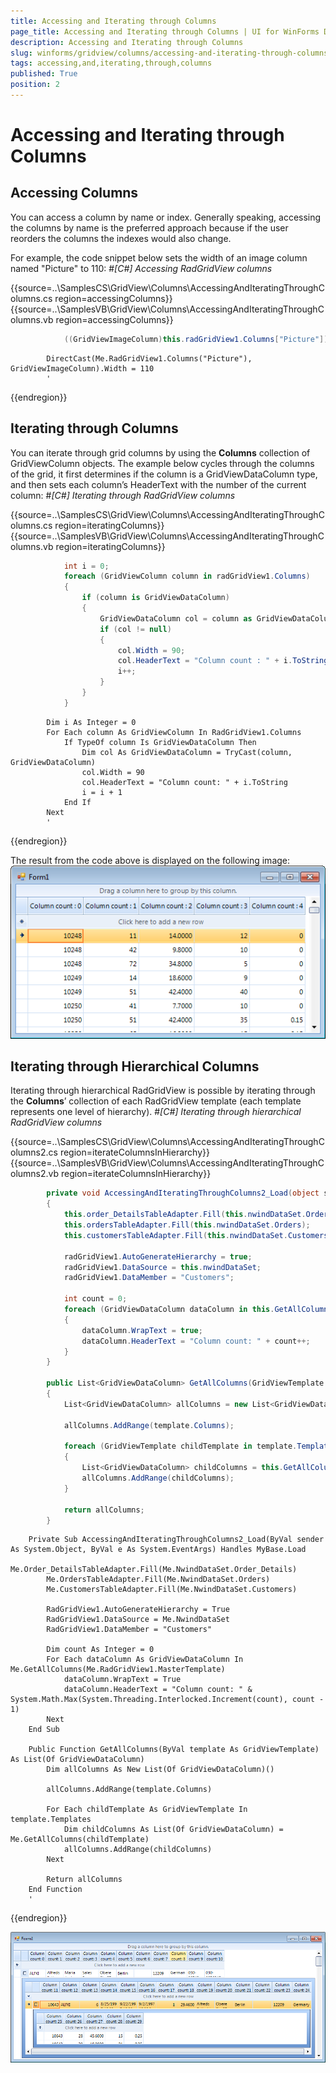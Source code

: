 ```yaml
---
title: Accessing and Iterating through Columns
page_title: Accessing and Iterating through Columns | UI for WinForms Documentation
description: Accessing and Iterating through Columns
slug: winforms/gridview/columns/accessing-and-iterating-through-columns
tags: accessing,and,iterating,through,columns
published: True
position: 2
---
```


# Accessing and Iterating through Columns



## Accessing Columns

You can access a column by name or index. Generally speaking, accessing the columns by name is the preferred approach because if the
      		user reorders the columns the indexes would also change.
      	

For example, the code snippet below sets the width of an image column named "Picture" to 110: #_[C#] Accessing RadGridView columns_

	



{{source=..\SamplesCS\GridView\Columns\AccessingAndIteratingThroughColumns.cs region=accessingColumns}} 
{{source=..\SamplesVB\GridView\Columns\AccessingAndIteratingThroughColumns.vb region=accessingColumns}} 

````C#
            ((GridViewImageColumn)this.radGridView1.Columns["Picture"]).Width = 110;
````
````VB.NET
        DirectCast(Me.RadGridView1.Columns("Picture"), GridViewImageColumn).Width = 110
        '
````

{{endregion}} 




## Iterating through Columns

You can iterate through grid columns by using the __Columns__ collection of GridViewColumn objects. The example below cycles
	  		through the columns of the grid, it first determines if the column is a GridViewDataColumn type, and then sets each column’s HeaderText with 
	  		the number of the current column:
	  	#_[C#] Iterating through RadGridView columns_

	



{{source=..\SamplesCS\GridView\Columns\AccessingAndIteratingThroughColumns.cs region=iteratingColumns}} 
{{source=..\SamplesVB\GridView\Columns\AccessingAndIteratingThroughColumns.vb region=iteratingColumns}} 

````C#
            int i = 0;
            foreach (GridViewColumn column in radGridView1.Columns)
            {
                if (column is GridViewDataColumn)
                {
                    GridViewDataColumn col = column as GridViewDataColumn;
                    if (col != null)
                    {
                        col.Width = 90;
                        col.HeaderText = "Column count : " + i.ToString();
                        i++;
                    }
                }
            }
````
````VB.NET
        Dim i As Integer = 0
        For Each column As GridViewColumn In RadGridView1.Columns
            If TypeOf column Is GridViewDataColumn Then
                Dim col As GridViewDataColumn = TryCast(column, GridViewDataColumn)
                col.Width = 90
                col.HeaderText = "Column count: " + i.ToString
                i = i + 1
            End If
        Next
        '
````

{{endregion}} 




The result from the code above is displayed on the following image:![gridview-columns-iterating-columns 001](images/gridview-columns-iterating-columns001.png)

## Iterating through Hierarchical Columns

Iterating through hierarchical RadGridView is possible by iterating through the __Columns__’ collection of each RadGridView 
	  		template (each template represents one level of hierarchy).
	  	#_[C#] Iterating through hierarchical RadGridView columns_

	



{{source=..\SamplesCS\GridView\Columns\AccessingAndIteratingThroughColumns2.cs region=iterateColumnsInHierarchy}} 
{{source=..\SamplesVB\GridView\Columns\AccessingAndIteratingThroughColumns2.vb region=iterateColumnsInHierarchy}} 

````C#
        private void AccessingAndIteratingThroughColumns2_Load(object sender, EventArgs e)
        {
            this.order_DetailsTableAdapter.Fill(this.nwindDataSet.Order_Details);
            this.ordersTableAdapter.Fill(this.nwindDataSet.Orders);
            this.customersTableAdapter.Fill(this.nwindDataSet.Customers);

            radGridView1.AutoGenerateHierarchy = true;
            radGridView1.DataSource = this.nwindDataSet;
            radGridView1.DataMember = "Customers";

            int count = 0;
            foreach (GridViewDataColumn dataColumn in this.GetAllColumns(this.radGridView1.MasterTemplate))
            {
                dataColumn.WrapText = true;
                dataColumn.HeaderText = "Column count: " + count++;
            }
        }

        public List<GridViewDataColumn> GetAllColumns(GridViewTemplate template)
        {
            List<GridViewDataColumn> allColumns = new List<GridViewDataColumn>();

            allColumns.AddRange(template.Columns);

            foreach (GridViewTemplate childTemplate in template.Templates)
            {
                List<GridViewDataColumn> childColumns = this.GetAllColumns(childTemplate);
                allColumns.AddRange(childColumns);
            }

            return allColumns;
        }
````
````VB.NET
    Private Sub AccessingAndIteratingThroughColumns2_Load(ByVal sender As System.Object, ByVal e As System.EventArgs) Handles MyBase.Load
        Me.Order_DetailsTableAdapter.Fill(Me.NwindDataSet.Order_Details)
        Me.OrdersTableAdapter.Fill(Me.NwindDataSet.Orders)
        Me.CustomersTableAdapter.Fill(Me.NwindDataSet.Customers)

        RadGridView1.AutoGenerateHierarchy = True
        RadGridView1.DataSource = Me.NwindDataSet
        RadGridView1.DataMember = "Customers"

        Dim count As Integer = 0
        For Each dataColumn As GridViewDataColumn In Me.GetAllColumns(Me.RadGridView1.MasterTemplate)
            dataColumn.WrapText = True
            dataColumn.HeaderText = "Column count: " & System.Math.Max(System.Threading.Interlocked.Increment(count), count - 1)
        Next
    End Sub

    Public Function GetAllColumns(ByVal template As GridViewTemplate) As List(Of GridViewDataColumn)
        Dim allColumns As New List(Of GridViewDataColumn)()

        allColumns.AddRange(template.Columns)

        For Each childTemplate As GridViewTemplate In template.Templates
            Dim childColumns As List(Of GridViewDataColumn) = Me.GetAllColumns(childTemplate)
            allColumns.AddRange(childColumns)
        Next

        Return allColumns
    End Function
    '
````

{{endregion}} 


![gridview-columns-iterating-columns 002](images/gridview-columns-iterating-columns002.png)
